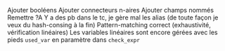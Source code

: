 Ajouter booléens
Ajouter connecteurs n-aires
Ajouter champs nommés
Remettre ?A
Y a des pb dans le tc, je gère mal les alias
(de toute façon je veux du hash-consing à la fin)
Pattern-matching correct (exhaustivité, vérification linéaires)
Les variables linéaires sont encore gérées avec les pieds
`used_var` en paramètre dans `check_expr`